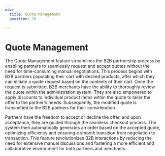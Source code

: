 ```yaml
---
nav:
  title: Quote Management
  position: 10

---
```


# Quote Management

The Quote Management feature streamlines the B2B partnership process by enabling partners to seamlessly request and accept quotes without the need for time-consuming manual negotiations. This process begins with B2B partners populating their cart with desired products, after which they can initiate a quote request based on the contents of their cart. Once the request is submitted, B2B merchants have the ability to thoroughly review the quote within the administration system. They are also empowered to apply discounts to individual product items within the quote to tailor the offer to the partner's needs. Subsequently, the modified quote is transmitted to the B2B partners for their consideration.

Partners have the freedom to accept or decline the offer, and upon acceptance, they are guided through the seamless checkout process. The system then automatically generates an order based on the accepted quote, optimizing efficiency and ensuring a smooth transition from negotiation to transaction. This feature revolutionizes B2B interactions by reducing the need for extensive manual discussions and fostering a more efficient and collaborative environment for both partners and merchants.